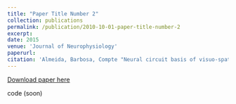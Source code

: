 ```yaml
---
title: "Paper Title Number 2"
collection: publications
permalink: /publication/2010-10-01-paper-title-number-2
excerpt: 
date: 2015
venue: 'Journal of Neurophysiology'
paperurl: 
citation: 'Almeida, Barbosa, Compte "Neural circuit basis of visuo-spatial working memory precision: a computational and behavioral study"'
---
```



[Download paper here](https://jmourabarbosa.github.io/files/almeida.pdf)

code (soon)

